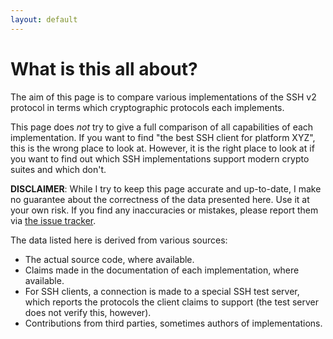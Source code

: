```yaml
---
layout: default
---
```


<h1 class="page-heading">What is this all about?</h1>

The aim of this page is to compare various implementations of the SSH v2
protocol in terms which cryptographic protocols each implements.

This page does *not* try to give a full comparison of all capabilities of each
implementation. If you want to find "the best SSH client for platform XYZ",
this is the wrong place to look at. However, it is the right place to look at
if you want to find out which SSH implementations support modern crypto suites
and which don't.

**DISCLAIMER**: While I try to keep this page accurate and up-to-date, I make no
guarantee about the correctness of the data presented here. Use it at your own
risk. If you find any inaccuracies or mistakes, please report them via
[the issue tracker](https://github.com/fingolfin/ssh-comparison/issues).

The data listed here is derived from various sources:

* The actual source code, where available.
* Claims made in the documentation of each implementation, where available.
* For SSH clients, a connection is made to a special SSH test server, which
  reports the protocols the client claims to support (the test server does not
  verify this, however).
* Contributions from third parties, sometimes authors of implementations.
